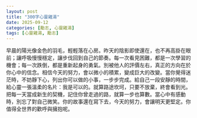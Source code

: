 ```yaml
---
layout: post
title: "300字心靈雞湯"
date: 2025-09-12
categories: [勵志, 心靈雞湯]
tags: [心靈雞湯, 勵志]
---
```


早晨的陽光像金色的羽毛，輕輕落在心房。昨天的陰影即使還在，也不再高掛在眼前；讓呼吸慢慢穩定，讓步伐回到自己的節奏。每一次看見困難，都是一次學習的機會；每一次跌倒，都是重新起身的勇氣。別被他人的評價左右，真正的方向在於你心中的信念。相信今天的努力，會以微小的積累，變成巨大的改變。當你覺得迷茫時，不妨靜下心，列出你可以做的小事，一步步完成。給自己一段安靜的時間，給心靈一張溫柔的名片：我是可以的。就算路途坎坷，只要不放棄，終會看到光。把每一天當成新生的契機，記住你曾走過的路，就算一步也算數。當心中有感動時，別忘了對自己微笑。你的故事還在寫下去，今天的努力，會讓明天更堅定。你值得全世界的歡呼與擁抱呢。